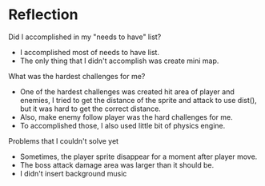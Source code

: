 # Reflection


Did I accomplished in my "needs to have" list?
- I accomplished most of needs to have list.
- The only thing that I didn't accomplish was create mini map. 

What was the hardest challenges for me?
- One of the hardest challenges was created hit area of player and enemies, I tried to get the 
distance of the sprite and attack to use dist(), but it was hard to get the correct distance. 
- Also, make enemy follow player was the hard challenges for me.
- To accomplished those, I also used little bit of physics engine.

Problems that I couldn't solve yet
- Sometimes, the player sprite disappear for a moment after player move. 
- The boss attack damage area was larger than it should be. 
- I didn't insert background music



